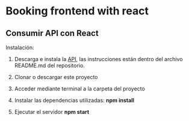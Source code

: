 # Booking frontend with react 

## Consumir API con React

Instalación:

1) Descarga e instala la [API](https://github.com/AitorRuizDev/booking-backend), las instrucciones están dentro del archivo README.md del repositorio.

2) Clonar o descargar este proyecto

3) Acceder mediante terminal a la carpeta del proyecto

4) Instalar las dependencias utilizadas:  <b>npm install</b>

5) Ejecutar el servidor <b>npm start</b>